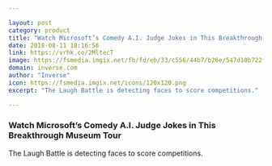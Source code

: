 ```yaml
---

layout: post
category: product
title: "Watch Microsoft’s Comedy A.I. Judge Jokes in This Breakthrough Museum Tour"
date: 2018-08-11 18:16:56
link: https://vrhk.co/2MltecT
image: https://fsmedia.imgix.net/fb/fd/eb/33/c556/44b7/b26e/547d10b722f2/still27-1920x1280jpg.jpeg?rect=0%2C159%2C1920%2C962&auto=format%2Ccompress&w=1200
domain: inverse.com
author: "Inverse"
icon: https://fsmedia.imgix.net/icons/120x120.png
excerpt: "The Laugh Battle is detecting faces to score competitions."

---
```


### Watch Microsoft’s Comedy A.I. Judge Jokes in This Breakthrough Museum Tour

The Laugh Battle is detecting faces to score competitions.